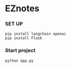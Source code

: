 # EZnotes
### SET UP
```
pip install langchain openai
pip install Flask
```
### Start project
```
python app.py
```